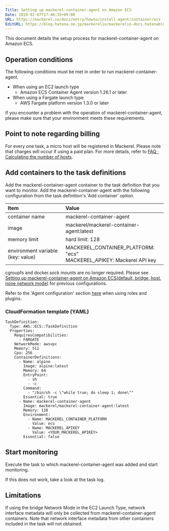 ```yaml
---
Title: Setting up mackerel-container-agent on Amazon ECS
Date: 2019-02-07T17:46:35+09:00
URL: https://mackerel.io/docs/entry/howto/install-agent/container/ecs
EditURL: https://blog.hatena.ne.jp/mackerelio/mackerelio-docs.hatenablog.mackerel.io/atom/entry/98012380860620176
---
```


This document details the setup process for mackerel-container-agent on Amazon ECS.

## Operation conditions

The following conditions must be met in order to run mackerel-container-agent.

- When using an EC2 launch type
   - Amazon ECS Container Agent version 1.26.1 or later
- When using a Fargate launch type
   - AWS Fargate platform version 1.3.0 or later

If you encounter a problem with the operation of mackerel-container-agent, please make sure that your environment meets these requirements.

## Point to note regarding billing

For every one task, a micro host will be registered in Mackerel. Please note that charges will occur if using a paid plan. For more details, refer to [FAQ · Calculating the number of hosts](https://mackerel.io/docs/entry/faq/contracts/calculate-host-number).

## Add containers to the task definitions

Add the mackerel-container-agent container to the task definition that you want to monitor.
Add the mackerel-container-agent with the following configuration from the task definition's 'Add container' option.

| Item | Value |
| :-- | :-- |
| container name| mackerel-container-agent |
| image|  mackerel/mackerel-container-agent:latest |
| memory limit|  hard limit: 128 |
| environment variable (key: value) | MACKEREL_CONTAINER_PLATFORM: "ecs"<br>MACKEREL_APIKEY: Mackerel API key |

cgroupfs and docker.sock mounts are no longer required.
Please see [Setting up mackerel-container-agent on Amazon ECS(default, bridge, host, none network mode)](https://mackerel.io/docs/entry/howto/install-agent/container/ecsbasic) for previous configurations.

Refer to the 'Agent configuration' section [here](https://mackerel.io/docs/entry/howto/container-agent) when using roles and plugins.

### CloudFormation template (YAML)

```
TaskDefinition:
  Type: AWS::ECS::TaskDefinition
  Properties:
    RequiresCompatibilities:
      - FARGATE
    NetworkMode: awsvpc
    Memory: 512
    Cpu: 256
    ContainerDefinitions:
      - Name: alpine
        Image: alpine:latest
        Memory: 64
        EntryPoint:
          - sh
          - -c
        Command:
          - "/bin/sh -c \"while true; do sleep 1; done\""
        Essential: true
      - Name: mackerel-container-agent
        Image: mackerel/mackerel-container-agent:latest
        Memory: 128
        Environment:
          - Name: MACKEREL_CONTAINER_PLATFORM
            Value: ecs
          - Name: MACKEREL_APIKEY
            Value: <YOUR_MACKEREL_APIKEY>
        Essential: false
```

## Start monitoring

Execute the task to which mackerel-container-agent was added and start monitoring.

If this does not work, take a look at the task log.

## Limitations

If using the bridge Network Mode in the EC2 Launch Type, network interface metadata will only be collected from mackerel-container-agent containers.
Note that network interface metadata from other containers included in the task will not obtained.

